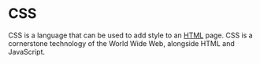 # CSS



CSS is a language that can be used to add style to an [HTML](/wiki/HTML) page. CSS is a cornerstone technology of the World Wide Web, alongside HTML and JavaScript.